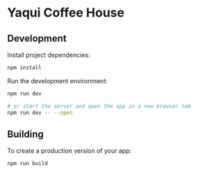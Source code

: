 # Yaqui Coffee House

## Development

Install project dependencies:

```bash
npm install
```

Run the development environment:

```bash
npm run dev

# or start the server and open the app in a new browser tab
npm run dev -- --open
```

## Building

To create a production version of your app:

```bash
npm run build
```
